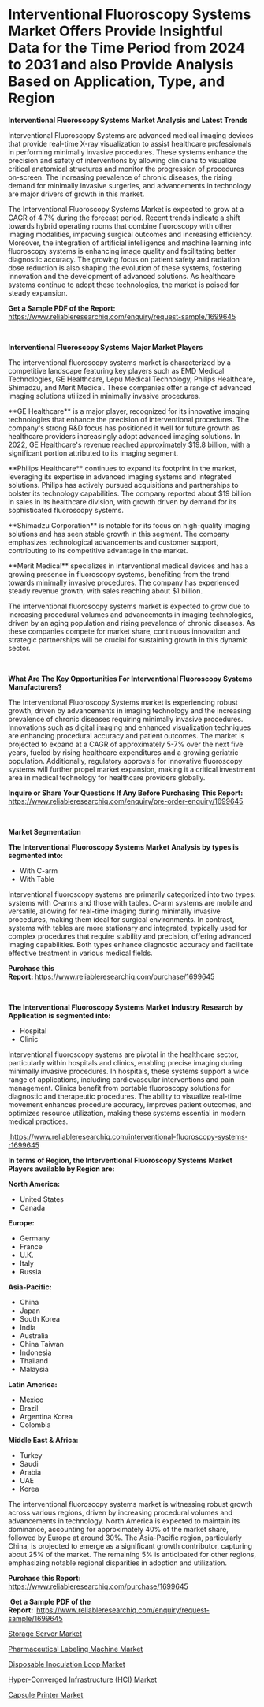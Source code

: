 <p><h1>Interventional Fluoroscopy Systems Market Offers Provide Insightful Data for the Time Period from 2024 to 2031 and also Provide Analysis Based on Application, Type, and Region</h1></p><p><strong>Interventional Fluoroscopy Systems Market Analysis and Latest Trends</strong></p>
<p><p>Interventional Fluoroscopy Systems are advanced medical imaging devices that provide real-time X-ray visualization to assist healthcare professionals in performing minimally invasive procedures. These systems enhance the precision and safety of interventions by allowing clinicians to visualize critical anatomical structures and monitor the progression of procedures on-screen. The increasing prevalence of chronic diseases, the rising demand for minimally invasive surgeries, and advancements in technology are major drivers of growth in this market.</p><p>The Interventional Fluoroscopy Systems Market is expected to grow at a CAGR of 4.7% during the forecast period. Recent trends indicate a shift towards hybrid operating rooms that combine fluoroscopy with other imaging modalities, improving surgical outcomes and increasing efficiency. Moreover, the integration of artificial intelligence and machine learning into fluoroscopy systems is enhancing image quality and facilitating better diagnostic accuracy. The growing focus on patient safety and radiation dose reduction is also shaping the evolution of these systems, fostering innovation and the development of advanced solutions. As healthcare systems continue to adopt these technologies, the market is poised for steady expansion.</p></p>
<p><strong>Get a Sample PDF of the Report:&nbsp;</strong> <a href="https://www.reliableresearchiq.com/enquiry/request-sample/1699645?utm_campaign=1124&utm_medium=2&utm_source=Github&utm_content=ia&utm_term=20102024&utm_id=interventional-fluoroscopy-systems">https://www.reliableresearchiq.com/enquiry/request-sample/1699645</a></p>
<p>&nbsp;</p>
<p><strong>Interventional Fluoroscopy Systems Major Market Players</strong></p>
<p><p>The interventional fluoroscopy systems market is characterized by a competitive landscape featuring key players such as EMD Medical Technologies, GE Healthcare, Lepu Medical Technology, Philips Healthcare, Shimadzu, and Merit Medical. These companies offer a range of advanced imaging solutions utilized in minimally invasive procedures.</p><p>**GE Healthcare** is a major player, recognized for its innovative imaging technologies that enhance the precision of interventional procedures. The company's strong R&D focus has positioned it well for future growth as healthcare providers increasingly adopt advanced imaging solutions. In 2022, GE Healthcare's revenue reached approximately $19.8 billion, with a significant portion attributed to its imaging segment.</p><p>**Philips Healthcare** continues to expand its footprint in the market, leveraging its expertise in advanced imaging systems and integrated solutions. Philips has actively pursued acquisitions and partnerships to bolster its technology capabilities. The company reported about $19 billion in sales in its healthcare division, with growth driven by demand for its sophisticated fluoroscopy systems.</p><p>**Shimadzu Corporation** is notable for its focus on high-quality imaging solutions and has seen stable growth in this segment. The company emphasizes technological advancements and customer support, contributing to its competitive advantage in the market.</p><p>**Merit Medical** specializes in interventional medical devices and has a growing presence in fluoroscopy systems, benefiting from the trend towards minimally invasive procedures. The company has experienced steady revenue growth, with sales reaching about $1 billion.</p><p>The interventional fluoroscopy systems market is expected to grow due to increasing procedural volumes and advancements in imaging technologies, driven by an aging population and rising prevalence of chronic diseases. As these companies compete for market share, continuous innovation and strategic partnerships will be crucial for sustaining growth in this dynamic sector.</p></p>
<p>&nbsp;</p>
<p><strong>What Are The Key Opportunities For Interventional Fluoroscopy Systems Manufacturers?</strong></p>
<p><p>The Interventional Fluoroscopy Systems market is experiencing robust growth, driven by advancements in imaging technology and the increasing prevalence of chronic diseases requiring minimally invasive procedures. Innovations such as digital imaging and enhanced visualization techniques are enhancing procedural accuracy and patient outcomes. The market is projected to expand at a CAGR of approximately 5-7% over the next five years, fueled by rising healthcare expenditures and a growing geriatric population. Additionally, regulatory approvals for innovative fluoroscopy systems will further propel market expansion, making it a critical investment area in medical technology for healthcare providers globally.</p></p>
<p><strong>Inquire or Share Your Questions If Any Before Purchasing This Report:</strong> <a href="https://www.reliableresearchiq.com/enquiry/pre-order-enquiry/1699645?utm_campaign=1124&utm_medium=2&utm_source=Github&utm_content=ia&utm_term=20102024&utm_id=interventional-fluoroscopy-systems">https://www.reliableresearchiq.com/enquiry/pre-order-enquiry/1699645</a></p>
<p>&nbsp;</p>
<p><strong>Market Segmentation</strong></p>
<p><strong>The Interventional Fluoroscopy Systems Market Analysis by types is segmented into:</strong></p>
<p><ul><li>With C-arm</li><li>With Table</li></ul></p>
<p><p>Interventional fluoroscopy systems are primarily categorized into two types: systems with C-arms and those with tables. C-arm systems are mobile and versatile, allowing for real-time imaging during minimally invasive procedures, making them ideal for surgical environments. In contrast, systems with tables are more stationary and integrated, typically used for complex procedures that require stability and precision, offering advanced imaging capabilities. Both types enhance diagnostic accuracy and facilitate effective treatment in various medical fields.</p></p>
<p><strong>Purchase this Report:&nbsp;</strong><a href="https://www.reliableresearchiq.com/purchase/1699645?utm_campaign=1124&utm_medium=2&utm_source=Github&utm_content=ia&utm_term=20102024&utm_id=interventional-fluoroscopy-systems">https://www.reliableresearchiq.com/purchase/1699645</a></p>
<p>&nbsp;</p>
<p><strong>The Interventional Fluoroscopy Systems Market Industry Research by Application is segmented into:</strong></p>
<p><ul><li>Hospital</li><li>Clinic</li></ul></p>
<p><p>Interventional fluoroscopy systems are pivotal in the healthcare sector, particularly within hospitals and clinics, enabling precise imaging during minimally invasive procedures. In hospitals, these systems support a wide range of applications, including cardiovascular interventions and pain management. Clinics benefit from portable fluoroscopy solutions for diagnostic and therapeutic procedures. The ability to visualize real-time movement enhances procedure accuracy, improves patient outcomes, and optimizes resource utilization, making these systems essential in modern medical practices.</p></p>
<p><a href="https://www.reliableresearchiq.com/interventional-fluoroscopy-systems-r1699645?utm_campaign=1124&utm_medium=2&utm_source=Github&utm_content=ia&utm_term=20102024&utm_id=interventional-fluoroscopy-systems">&nbsp;https://www.reliableresearchiq.com/interventional-fluoroscopy-systems-r1699645</a></p>
<p><strong>In terms of Region, the Interventional Fluoroscopy Systems Market Players available by Region are:</strong></p>
<p>
    <p> <strong> North America: </strong>
        <ul>
            <li>United States</li>
            <li>Canada</li>
        </ul>
        </p> 
    <p> <strong> Europe: </strong>
        <ul>
            <li>Germany</li>
            <li>France</li>
            <li>U.K.</li>
            <li>Italy</li>
            <li>Russia</li>
        </ul>
        </p> 
    <p> <strong> Asia-Pacific: </strong>
        <ul>
            <li>China</li>
            <li>Japan</li>
            <li>South Korea</li>
            <li>India</li>
            <li>Australia</li>
            <li>China Taiwan</li>
            <li>Indonesia</li>
            <li>Thailand</li>
            <li>Malaysia</li>
        </ul>
        </p> 
    <p> <strong> Latin America: </strong>
        <ul>
            <li>Mexico</li>
            <li>Brazil</li>
            <li>Argentina Korea</li>
            <li>Colombia</li>
        </ul>
        </p> 
    <p> <strong> Middle East & Africa: </strong>
        <ul>
            <li>Turkey</li>
            <li>Saudi</li>
            <li>Arabia</li>
            <li>UAE</li>
            <li>Korea</li>
        </ul>
    </p>
    </p>
<p><p>The interventional fluoroscopy systems market is witnessing robust growth across various regions, driven by increasing procedural volumes and advancements in technology. North America is expected to maintain its dominance, accounting for approximately 40% of the market share, followed by Europe at around 30%. The Asia-Pacific region, particularly China, is projected to emerge as a significant growth contributor, capturing about 25% of the market. The remaining 5% is anticipated for other regions, emphasizing notable regional disparities in adoption and utilization.</p></p>
<p><strong>Purchase this Report: </strong><a href="https://www.reliableresearchiq.com/purchase/1699645?utm_campaign=1124&utm_medium=2&utm_source=Github&utm_content=ia&utm_term=20102024&utm_id=interventional-fluoroscopy-systems">https://www.reliableresearchiq.com/purchase/1699645</a></p>
<p>&nbsp;<strong>Get a Sample PDF of the Report:&nbsp;&nbsp;</strong><a href="https://www.reliableresearchiq.com/enquiry/request-sample/1699645?utm_campaign=1124&utm_medium=2&utm_source=Github&utm_content=ia&utm_term=20102024&utm_id=interventional-fluoroscopy-systems">https://www.reliableresearchiq.com/enquiry/request-sample/1699645</a></p>
<p><strong></strong></p>
<p><p><a href="https://github.com/bramarquesw0f/Market-Research-Report-List-1/blob/main/storage-server-market.md?utm_campaign=1124&utm_medium=2&utm_source=Github&utm_content=ia&utm_term=20102024&utm_id=interventional-fluoroscopy-systems">Storage Server Market</a></p><p><a href="https://issuu.com/reportprime-2/docs/pharmaceutical-labeling-machine-mar_72d680a4b94596?utm_campaign=1124&utm_medium=2&utm_source=Github&utm_content=ia&utm_term=20102024&utm_id=interventional-fluoroscopy-systems">Pharmaceutical Labeling Machine Market</a></p><p><a href="https://www.linkedin.com/pulse/strategic-market-insights-global-disposable-inoculation-yf7ie?utm_campaign=1124&utm_medium=2&utm_source=Github&utm_content=ia&utm_term=20102024&utm_id=interventional-fluoroscopy-systems">Disposable Inoculation Loop Market</a></p><p><a href="https://github.com/tomasa8xtkvotaw/Market-Research-Report-List-1/blob/main/hyper-converged-infrastructure-hci-market.md?utm_campaign=1124&utm_medium=2&utm_source=Github&utm_content=ia&utm_term=20102024&utm_id=interventional-fluoroscopy-systems">Hyper-Converged Infrastructure (HCI) Market</a></p><p><a href="https://issuu.com/reportprime-2/docs/capsule-printer-market-size-2030.pp_330c0dea4de8f7?utm_campaign=1124&utm_medium=2&utm_source=Github&utm_content=ia&utm_term=20102024&utm_id=interventional-fluoroscopy-systems">Capsule Printer Market</a></p></p>